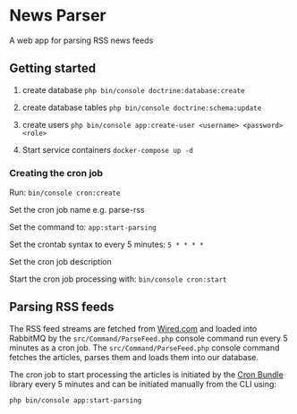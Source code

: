 # News Parser

A web app for parsing RSS news feeds


Getting started
------------
1. create database
```php bin/console doctrine:database:create```

2. create database tables
```php bin/console doctrine:schema:update```

3. create users
```php bin/console app:create-user <username> <password> <role>```

4. Start service containers
```docker-compose up -d```

### Creating the cron job

Run: ```bin/console cron:create```

Set the cron job name e.g. parse-rss

Set the command to:  ```app:start-parsing```

Set the crontab syntax to every 5 minutes: ```5 * * * *```

Set the cron job description

Start the cron job processing with: ```bin/console cron:start```

Parsing RSS feeds
------------
The RSS feed streams are fetched from [Wired.com](https://www.wired.com) and loaded into RabbitMQ by the ```src/Command/ParseFeed.php``` console command run every 5 minutes as a cron job. The ```src/Command/ParseFeed.php``` console command fetches the articles, parses them and loads them into our database. 

The cron job to start processing the articles is initiated by the  [Cron Bundle](https://github.com/Cron/Symfony-Bundle) library every 5 minutes and can be initiated manually from the CLI using:

```php bin/console app:start-parsing```
